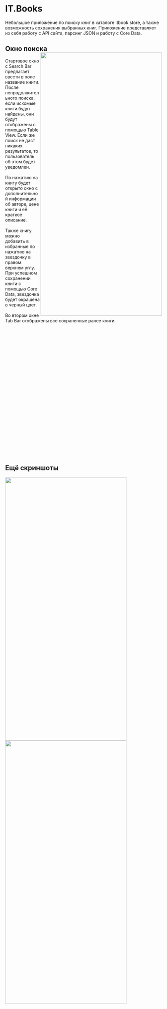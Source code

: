 # IT.Books

Небольшое приложение по поиску книг в каталоге itbook store, а также возможность сохранения выбранных книг. Приложение представляет из себя работу с API сайта, парсинг JSON и работу с Core Data.

<h2>Окно поиска
<a><img src="https://user-images.githubusercontent.com/45755611/138148460-f2b8a0bf-9b4d-48dd-94f3-f4d89bc833df.png" align="right" height="844" width="390" ></a></h2>
Стартовое окно с Search Bar предлагает ввести в поле название книги. После непродолжительного поиска, если искомые книги будут найдены, они будут отображены с помощью Table View. Если же поиск не даст никаких результатов, то пользователь об этом будет уведомлен.
<br><br>По нажатию на книгу будет открыто окно с дополнительной информации об авторе, цене книги и её краткое описание.
<br><br>Также книгу можно добавить в избранные по нажатию на звездочку в правом верхнем углу. При успешном сохранении книги с помощью Core Data, звездочка будет окрашена в черный цвет.
<br><br>Во втором окне Tab Bar отображены все сохраненные ранее книги.

<br><br><br><br><br><br><br><br><br><br><br><br><br><br><br><br><br><br><br><br><br><br><br><br>
<h2> Ещё скриншоты</h2>

<a><img src="https://user-images.githubusercontent.com/45755611/138148483-cb0e1bcb-02db-423b-81a5-497ba6392077.png" align="left" height="844" width="390" ></a></h2>
<a><img src="https://user-images.githubusercontent.com/45755611/138148679-004a4a3e-cd41-49c4-ad25-5ea82661f785.png" align="left" height="844" width="390" ></a></h2>

